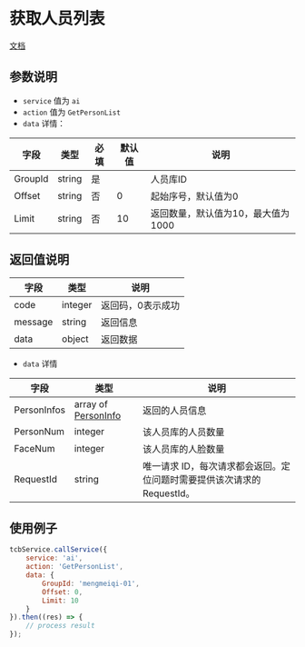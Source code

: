 # 获取人员列表

[文档](https://cloud.tencent.com/document/product/867/32785)

## 参数说明

* `service` 值为 `ai`
* `action` 值为 `GetPersonList`
* `data` 详情：

| 字段 | 类型 | 必填 | 默认值 | 说明
| --- | --- | --- | --- | ---
| GroupId | string | 是 | | 人员库ID
| Offset | string | 否 | 0 | 起始序号，默认值为0
| Limit | string | 否 | 10 | 返回数量，默认值为10，最大值为1000

## 返回值说明

 字段 | 类型 | 说明
| --- | --- | ---
| code | integer | 返回码，0表示成功
| message | string | 返回信息
| data | object | 返回数据

* `data` 详情

 字段 | 类型 | 说明
| --- | --- | ---
| PersonInfos | array of [PersonInfo](https://cloud.tencent.com/document/api/867/32807#PersonInfo) | 返回的人员信息
| PersonNum | integer | 该人员库的人员数量
| FaceNum | integer | 该人员库的人脸数量
| RequestId | string | 唯一请求 ID，每次请求都会返回。定位问题时需要提供该次请求的 RequestId。


## 使用例子

```js
tcbService.callService({
    service: 'ai',
    action: 'GetPersonList',
    data: {
        GroupId: 'mengmeiqi-01',
        Offset: 0,
        Limit: 10
    }
}).then((res) => {
    // process result
});
```